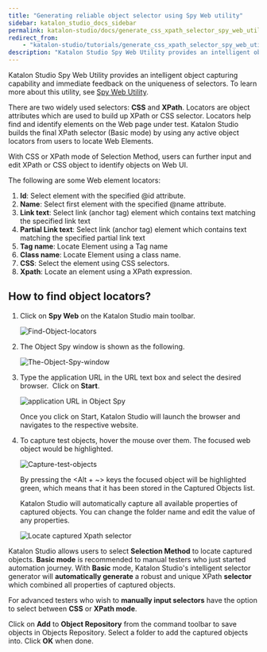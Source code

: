 ```yaml
---
title: "Generating reliable object selector using Spy Web utility"
sidebar: katalon_studio_docs_sidebar
permalink: katalon-studio/docs/generate_css_xpath_selector_spy_web_utility.html
redirect_from:
    - "katalon-studio/tutorials/generate_css_xpath_selector_spy_web_utility.html"
description: "Katalon Studio Spy Web Utility provides an intelligent object capturing capability and immediate feedback on CSS Selector & Xpath selector. Learn more!"
---
```

Katalon Studio Spy Web Utility provides an intelligent object capturing capability and immediate feedback on the uniqueness of selectors. To learn more about this utility, see [Spy Web Utility](http://docs.katalon.com/pages/viewpage.action?pageId=5117668).

There are two widely used selectors: **CSS** and **XPath**. Locators are object attributes which are used to build up XPath or CSS selector. Locators help find and identify elements on the Web page under test. Katalon Studio builds the final XPath selector (Basic mode) by using any active object locators from users to locate Web Elements.

With CSS or XPath mode of Selection Method, users can further input and edit XPath or CSS object to identify objects on Web UI.

The following are some Web element locators:

1.  **Id**: Select element with the specified @id attribute.
2.  **Name**: Select first element with the specified @name attribute.
3.  **Link text**: Select link (anchor tag) element which contains text matching the specified link text
4.  **Partial Link text**: Select link (anchor tag) element which contains text matching the specified partial link text
5.  **Tag name**: Locate Element using a Tag name
6.  **Class name**: Locate Element using a class name.
7.  **CSS**: Select the element using CSS selectors.
8.  **Xpath**: Locate an element using a XPath expression.

## How to find object locators?

1. Click on **Spy Web** on the Katalon Studio main toolbar.

    ![Find-Object-locators](https://github.com/katalon-studio/docs-images/raw/master/katalon-studio/tutorials/generate_css_xpath_selector_spy_web_utility/Find-Object-locators.png)

2. The Object Spy window is shown as the following.

    ![The-Object-Spy-window](https://github.com/katalon-studio/docs-images/raw/master/katalon-studio/tutorials/generate_css_xpath_selector_spy_web_utility/The-Object-Spy-window.png)

3. Type the application URL in the URL text box and select the desired browser.  Click on **Start**.

    ![application URL in Object Spy](https://github.com/katalon-studio/docs-images/raw/master/katalon-studio/tutorials/generate_css_xpath_selector_spy_web_utility/application-URL-in-Object-Spy.png)

    Once you click on Start, Katalon Studio will launch the browser and navigates to the respective website.

4. To capture test objects, hover the mouse over them. The focused web object would be highlighted.

    ![Capture-test-objects](https://github.com/katalon-studio/docs-images/raw/master/katalon-studio/tutorials/generate_css_xpath_selector_spy_web_utility/Capture-test-objects.png)

    By pressing the <Alt + ~> keys the focused object will be highlighted green, which means that it has been stored in the Captured Objects list.

    Katalon Studio will automatically capture all available properties of captured objects. You can change the folder name and edit the value of any properties.

    ![Locate captured Xpath selector](https://github.com/katalon-studio/docs-images/raw/master/katalon-studio/tutorials/generate_css_xpath_selector_spy_web_utility/Locate-captured-objects.png)

Katalon Studio allows users to select **Selection Method** to locate captured objects. **Basic mode** is recommended to manual testers who just started automation journey. With **Basic** mode, Katalon Studio's intelligent selector generator will **automatically generate** a robust and unique XPath **selector** which combined all properties of captured objects.

For advanced testers who wish to **manually input selectors** have the option to select between **CSS** or **XPath mode**.

Click on **Add** to **Object Repository** from the command toolbar to save objects in Objects Repository. Select a folder to add the captured objects into. Click **OK** when done.
